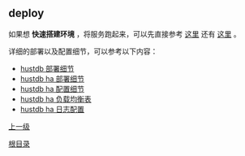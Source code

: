 deploy
--

如果想 **快速搭建环境** ，将服务跑起来，可以先直接参考 [这里](hustdb.md) 还有 [这里](ha.md) 。


详细的部署以及配置细节，可以参考以下内容：

* [hustdb 部署细节](../advanced/hustdb/deploy.md)
* [hustdb ha 部署细节](../advanced/ha/deploy.md)
* [hustdb ha 配置细节](../advanced/ha/nginx.md)
* [hustdb ha 负载均衡表](../advanced/ha/table.md)
* [hustdb ha 日志配置](../advanced/ha/zlog.md)

[上一级](index.md)

[根目录](../index.md)